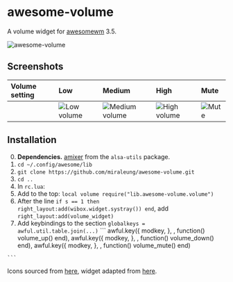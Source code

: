 # awesome-volume
A volume widget for [awesomewm](http://awesome.naquadah.org/) 3.5.

![awesome-volume](https://cloud.githubusercontent.com/assets/5384433/9268419/9c43f76e-4213-11e5-8392-3b669a8ad8da.png)

## Screenshots
| **Volume setting** | Low | Medium | High | Mute |
|:-------------------|:----|:-------|:-----|:-----|
| | ![Low volume](https://cloud.githubusercontent.com/assets/5384433/9268417/9c335256-4213-11e5-86e2-2d77efb265f9.png) | ![Medium volume](https://cloud.githubusercontent.com/assets/5384433/9268418/9c4086ce-4213-11e5-9292-ea119ba45ed9.png) | ![High volume](https://cloud.githubusercontent.com/assets/5384433/9268416/9c214412-4213-11e5-8bfa-1a1dd6aa2bff.png) | ![Mute](https://cloud.githubusercontent.com/assets/5384433/9268420/9c452ee0-4213-11e5-9d41-d25a0100f65b.png) |


## Installation
0. **Dependencies.** [amixer](http://linux.die.net/man/1/amixer) from the `alsa-utils` package.
1. `cd ~/.config/awesome/lib`
2. `git clone https://github.com/miraleung/awesome-volume.git`
3. `cd ..`
4. In `rc.lua`:
  1. Add to the top:
    ```
    local volume require("lib.awesome-volume.volume")
    ```
  2. After the line `if s == 1 then right_layout:add(wibox.widget.systray()) end`, add
    ```
    right_layout:add(volume_widget)
    ```
  3. Add keybindings to the section `globalkeys = awful.util.table.join(...)`
    ```
    awful.key({ modkey, <Modifier> }, <Key>, function() volume_up() end),
    awful.key({ modkey, <Modifier> }, <Key>, function() volume_down() end),
    awful.key({ modkey, <Modifier> }, <Key>, function() volume_mute() end)

    ```

Icons sourced from [here](www.iconfinder.com), widget adapted from [here](https://awesome.naquadah.org/wiki/Volume_control_and_display).
